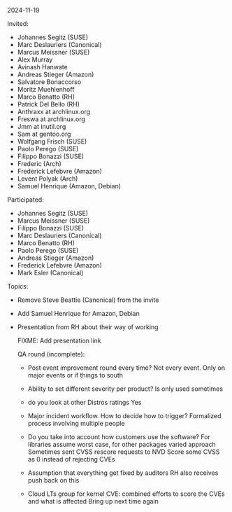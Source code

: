 2024-11-19

Invited:

- Johannes Segitz (SUSE)
- Marc Deslauriers (Canonical)
- Marcus Meissner (SUSE)
- Alex Murray
- Avinash Hanwate
- Andreas Stieger (Amazon)
- Salvatore Bonaccorso
- Moritz Muehlenhoff
- Marco Benatto (RH)
- Patrick Del Bello (RH)
- Anthraxx at archlinux.org
- Freswa at archlinux.org
- Jmm at inutil.org
- Sam at gentoo.org
- Wolfgang Frisch (SUSE)
- Paolo Perego (SUSE)
- Filippo Bonazzi (SUSE)
- Frederic (Arch)
- Frederick Lefebvre (Amazon)
- Levent Polyak (Arch)
- Samuel Henrique (Amazon, Debian)

Participated:
- Johannes Segitz (SUSE)
- Marcus Meissner (SUSE)
- Filippo Bonazzi (SUSE)
- Marc Deslauriers (Canonical)
- Marco Benatto (RH)
- Paolo Perego (SUSE)
- Andreas Stieger (Amazon)
- Frederick Lefebvre (Amazon)
- Mark Esler (Canonical)


Topics:
- Remove Steve Beattie (Canonical) from the invite

- Add Samuel Henrique for Amazon, Debian

- Presentation from RH about their way of working

  FIXME: Add presentation link

  QA round (incomplete):
  - Post event improvement round every time?
    Not every event. Only on major events or if things to
    south

  - Ability to set different severity per product?
    Is only used sometimes

  - do you look at other Distros ratings
    Yes

  - Major incident workflow. How to decide how to trigger?
    Formalized process involving multiple people

  - Do you take into account how customers use the software?
    For libraries assume worst case, for other packages varied approach
    Sometimes sent CVSS rescore requests to NVD
    Score some CVSS as 0 instead of rejecting CVEs

  - Assumption that everything get fixed by auditors
    RH also receives push back on this

  - Cloud LTs group for kernel CVE: combined efforts to score the CVEs and what is affected
    Bring up next time again




